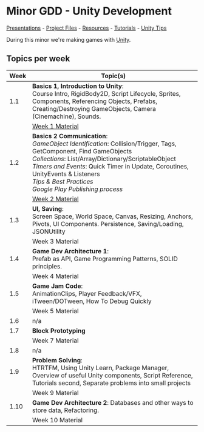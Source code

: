# Minor GDD - Unity Development

[Presentations](https://hr-cmgt.github.io/Minor-GDD-Unity/) -
[Project Files](projectfiles/) - 
[Resources](classes/00_resources.md) - 
[Tutorials](classes/00_tutorials.md) -
[Unity Tips](classes/00_unity.md)

During this minor we're making games with [Unity](https://unity.com/).

## Topics per week

| Week | Topic(s) 
|------|---------
| 1.1 | **Basics 1, Introduction to Unity**: <br/>Course Intro, RigidBody2D, Script Lifecycle, Sprites, Components, Referencing Objects, Prefabs, Creating/Destroying GameObjects, Camera (Cinemachine), Sounds. 
|  | [Week 1 Material](./classes/01_basics1.md)
| 1.2 | **Basics 2 Communication**: <br/>*GameObject Identification*: Collision/Trigger, Tags, GetComponent, Find GameObjects <br/>*Collections*: List/Array/Dictionary/ScriptableObject <br/>*Timers and Events*: Quick Timer in Update, Coroutines, UnityEvents & Listeners <br/>*Tips & Best Practices* <br/>*Google Play Publishing process*
|  | [Week 2 Material](./classes/02_basics2.md)
| 1.3 | **UI, Saving**: <br/>Screen Space, World Space, Canvas, Resizing, Anchors, Pivots, UI Components. Persistence, Saving/Loading, JSONUtility
|  | <!--[Week 3 Material](./classes/03_UI.md) --> Week 3 Material
| 1.4 | **Game Dev Architecture 1**: <br/>Prefab as API, Game Programming Patterns, SOLID principles.
|  | <!-- [Week 4 Material](./classes/04_architecture1.md) --> Week 4 Material
| 1.5 | **Game Jam Code**: <br/>AnimationClips, Player Feedback/VFX, iTween/DOTween, How To Debug Quickly
|  | <!-- [Week 5 Material](./classes/05_8_gamejam.md) --> Week 5 Material
| 1.6 | n/a
| 1.7 | **Block Prototyping** 
|  | <!-- [Week 7 Material](./classes/07_blockprototyping.md) --> Week 7 Material
| 1.8 | n/a
| 1.9 | **Problem Solving**: <br/>HTRTFM, Using Unity Learn, Package Manager, Overview of useful Unity components, Script Reference, Tutorials second, Separate problems into small projects
|  | <!--  [Week 9 Material](./classes/09_problemsolving.md) --> Week 9 Material
| 1.10 | **Game Dev Architecture 2**: Databases and other ways to store data, Refactoring.
|  | <!--  [Week 10 Material](./classes/10_architecture2.md) --> Week 10 Material